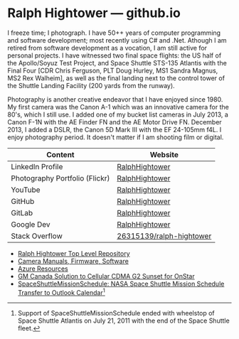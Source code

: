 
# Ralph Hightower — github.io 

I freeze time; I photograph. I have 50++ years of computer programming and
software development; most recently using C# and .Net. Athough I am retired 
from software development as a vocation, I am still active for personal projects.
I have witnessed two final space flights: the US half of the Apollo/Soyuz Test 
Project, and Space Shuttle STS-135 Atlantis with the Final Four \[CDR Chris 
Ferguson, PLT Doug Hurley, MS1 Sandra Magnus, MS2 Rex Walheim\], as well as 
the final landing next to the control tower of the Shuttle Landing Facility 
(200 yards from the runway).

Photography is another creative endeavor that I have enjoyed since 1980. My
first camera was the Canon A-1 which was an innovative camera for the 80's,
which I still use. I added one of my bucket list cameras in July 2013, a 
Canon F-1N with the AE Finder FN and the AE Motor Drive FN. December 2013,
I added a DSLR, the Canon 5D Mark III with the EF 24-105mm f4L. I enjoy 
photography period. It doesn't matter if I am shooting film or digital. 

| Content | Website |
|---------|---------|
| LinkedIn Profile | [RalphHightower](https://www.linkedin.com/in/ralphhightower/)|
| Photography Portfolio \(Flickr\) | [RalphHightower](https://www.flickr.com/photos/ralphhightower/) |
| YouTube | [RalphHightower](https://youtube.com/user/RalphHightower) |
| GitHub | [RalphHightower](https://github.com/RalphHightower/RalphHightower/edit/main/README.md) |
| GitLab | [RalphHightower](https://gitlab.com/RalphHightower) |
| Google Dev | [RalphHightower](https://g.dev/RalphHightower) 
| Stack Overflow | [26315139/ralph-hightower](26315139/ralph-hightower) |

- [Ralph Hightower Top Level Repository](https://ralphhightower.github.io/RalphHightower/)
- [Camera Manuals, Firmware, Software](https://ralphhightower.github.io/RalphHightower/CanonFirmwareSoftware.md)
- [Azure Resources](https://ralphhightower.github.io/Azure-Resources/)
- [GM Canada Solution to Cellular CDMA G2 Sunset for OnStar](GM-Canada-Onstar-G2-Sunset)
- [SpaceShuttleMissionSchedule: NASA Space Shuttle Mission Schedule Transfer to Outlook Calendar](https://ralphhightower.github.io/SpaceShuttleMissionSchedule/)[^1]

[^1]: Support of SpaceShuttleMissionSchedule ended with wheelstop of Space Shuttle Atlantis on July 21, 2011 with the end of the Space Shuttle fleet. 
